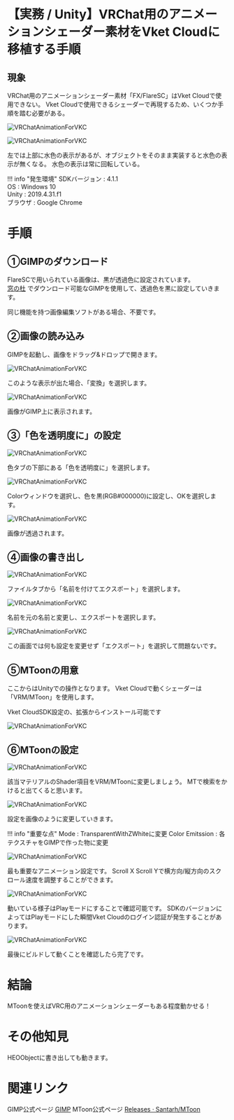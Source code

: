 # 【実務 / Unity】VRChat用のアニメーションシェーダー素材をVket Cloudに移植する手順

## 現象

VRChat用のアニメーションシェーダー素材「FX/FlareSC」はVket Cloudで使用できない。
Vket Cloudで使用できるシェーダーで再現するため、いくつか手順を踏む必要がある。

![VRChatAnimationForVKC](img/VRChatAnimationForVKC_1.jpg)

![VRChatAnimationForVKC](img/VRChatAnimationForVKC_2.jpg)

左では上部に水色の表示があるが、オブジェクトをそのまま実装すると水色の表示が無くなる。
水色の表示は常に回転している。

!!! info "発生環境"
    SDKバージョン : 4.1.1 <br>
    OS : Windows 10 <br>
    Unity : 2019.4.31.f1 <br>
    ブラウザ : Google Chrome 

# 手順
## ①GIMPのダウンロード
FlareSCで用いられている画像は、黒が透過色に設定されています。<br>
[窓の杜](https://forest.watch.impress.co.jp/library/software/gimp/) でダウンロード可能なGIMPを使用して、透過色を黒に設定していきます。

同じ機能を持つ画像編集ソフトがある場合、不要です。

## ②画像の読み込み
GIMPを起動し、画像をドラッグ&ドロップで開きます。

![VRChatAnimationForVKC](img/VRChatAnimationForVKC_3.jpg)

このような表示が出た場合、「変換」を選択します。

![VRChatAnimationForVKC](img/VRChatAnimationForVKC_4.jpg)

画像がGIMP上に表示されます。

## ③「色を透明度に」の設定

![VRChatAnimationForVKC](img/VRChatAnimationForVKC_5.jpg)

色タブの下部にある「色を透明度に」を選択します。

![VRChatAnimationForVKC](img/VRChatAnimationForVKC_6.jpg)

Colorウィンドウを選択し、色を黒(RGB#000000)に設定し、OKを選択します。

![VRChatAnimationForVKC](img/VRChatAnimationForVKC_7.jpg)

画像が透過されます。

## ④画像の書き出し

![VRChatAnimationForVKC](img/VRChatAnimationForVKC_8.jpg)

ファイルタブから「名前を付けてエクスポート」を選択します。

![VRChatAnimationForVKC](img/VRChatAnimationForVKC_9.jpg)

名前を元の名前と変更し、エクスポートを選択します。

![VRChatAnimationForVKC](img/VRChatAnimationForVKC_10.jpg)

この画面では何も設定を変更せず「エクスポート」を選択して問題ないです。

## ⑤MToonの用意

ここからはUnityでの操作となります。
Vket Cloudで動くシェーダーは「VRM/MToon」を使用します。

Vket CloudSDK設定の、拡張からインストール可能です

![VRChatAnimationForVKC](img/VRChatAnimationForVKC_15.jpg)

## ⑥MToonの設定

![VRChatAnimationForVKC](img/VRChatAnimationForVKC_11.jpg)

該当マテリアルのShader項目をVRM/MToonに変更しましょう。
MTで検索をかけると出てくると思います。

![VRChatAnimationForVKC](img/VRChatAnimationForVKC_12.jpg)

設定を画像のように変更していきます。

!!! info "重要な点"
    Mode : TransparentWithZWhiteに変更
    Color Emitssion : 各テクスチャをGIMPで作った物に変更

![VRChatAnimationForVKC](img/VRChatAnimationForVKC_13.jpg)

最も重要なアニメーション設定です。
Scroll X Scroll Yで横方向/縦方向のスクロール速度を調整することができます。

![VRChatAnimationForVKC](img/VRChatAnimationForVKC_14.jpg)

動いている様子はPlayモードにすることで確認可能です。
SDKのバージョンによってはPlayモードにした瞬間Vket Cloudのログイン認証が発生することがあります。

![VRChatAnimationForVKC](img/VRChatAnimationForVKC_16.gif)

最後にビルドして動くことを確認したら完了です。

# 結論

MToonを使えばVRC用のアニメーションシェーダーもある程度動かせる！

# その他知見

HEOObjectに書き出しても動きます。

# 関連リンク

GIMP公式ページ [GIMP](https://www.gimp.org/)
MToon公式ページ [Releases · Santarh/MToon](https://github.com/Santarh/MToon/releases)
